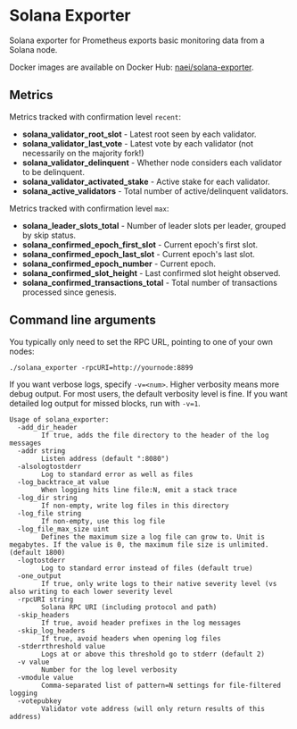 # Solana Exporter

Solana exporter for Prometheus exports basic monitoring data from a Solana node.

Docker images are available on Docker Hub: [naei/solana-exporter](https://hub.docker.com/r/naei/solana-exporter).

## Metrics

Metrics tracked with confirmation level `recent`:

- **solana_validator_root_slot** - Latest root seen by each validator.
- **solana_validator_last_vote** - Latest vote by each validator (not necessarily on the majority fork!)
- **solana_validator_delinquent** - Whether node considers each validator to be delinquent.
- **solana_validator_activated_stake**  - Active stake for each validator. 
- **solana_active_validators** - Total number of active/delinquent validators.

Metrics tracked with confirmation level `max`:

- **solana_leader_slots_total** - Number of leader slots per leader, grouped by skip status.
- **solana_confirmed_epoch_first_slot** - Current epoch's first slot.
- **solana_confirmed_epoch_last_slot** - Current epoch's last slot.
- **solana_confirmed_epoch_number** - Current epoch.
- **solana_confirmed_slot_height** - Last confirmed slot height observed.
- **solana_confirmed_transactions_total** - Total number of transactions processed since genesis.

## Command line arguments

You typically only need to set the RPC URL, pointing to one of your own nodes:

    ./solana_exporter -rpcURI=http://yournode:8899
    
If you want verbose logs, specify `-v=<num>`. Higher verbosity means more debug output. For most users, the default
verbosity level is fine. If you want detailed log output for missed blocks, run with `-v=1`.

```
Usage of solana_exporter:
  -add_dir_header
        If true, adds the file directory to the header of the log messages
  -addr string
        Listen address (default ":8080")
  -alsologtostderr
        Log to standard error as well as files
  -log_backtrace_at value
        When logging hits line file:N, emit a stack trace
  -log_dir string
        If non-empty, write log files in this directory
  -log_file string
        If non-empty, use this log file
  -log_file_max_size uint
        Defines the maximum size a log file can grow to. Unit is megabytes. If the value is 0, the maximum file size is unlimited. (default 1800)
  -logtostderr
        Log to standard error instead of files (default true)
  -one_output
        If true, only write logs to their native severity level (vs also writing to each lower severity level
  -rpcURI string
        Solana RPC URI (including protocol and path)
  -skip_headers
        If true, avoid header prefixes in the log messages
  -skip_log_headers
        If true, avoid headers when opening log files
  -stderrthreshold value
        Logs at or above this threshold go to stderr (default 2)
  -v value
        Number for the log level verbosity
  -vmodule value
        Comma-separated list of pattern=N settings for file-filtered logging
  -votepubkey
        Validator vote address (will only return results of this address)
```
